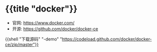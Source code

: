 # {{title "docker"}}

- 官网: https://www.docker.com/
- 开源: https://github.com/docker/docker-ce

{{shell "下载源码" "-demo" "https://codeload.github.com/docker/docker-ce/zip/master"}}
